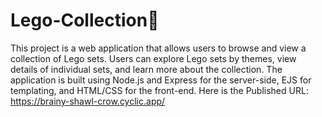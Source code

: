 # Lego-Collection👾

This project is a web application that allows users to browse and view a collection of Lego sets.
Users can explore Lego sets by themes, view details of individual sets, and learn more about the collection. 
The application is built using Node.js and Express for the server-side, EJS for templating, and HTML/CSS for the front-end.
Here is the Published URL: https://brainy-shawl-crow.cyclic.app/
